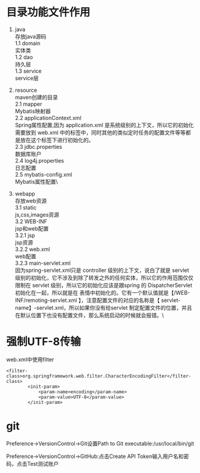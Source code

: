 # 目录功能文件作用
1. java\
存放java源码\
1.1 domain\
实体类\
1.2 dao\
持久层\
1.3 service\
service层

2. resource\
maven创建的目录\
2.1 mapper\
Mybatis映射器\
2.2 applicationContext.xml\
Spring属性配置,因为 application.xml 是系统级别的上下文，所以它的初始化需要放到 web.xml 中的<context-param>标签中，同时其他的类似定时任务的配置文件等等都是放在这个标签下进行初始化的。\
2.3 jdbc.properties\
数据库账户\
2.4 log4j.properties\
日志配置\
2.5 mybatis-config.xml\
Mybatis属性配置\


3. webapp\
存放web资源\
3.1 static\
js,css,images资源\
3.2 WEB-INF\
jsp和web配置\
3.2.1 jsp\
jsp资源\
3.2.2 web.xml\
web配置\
3.2.3 main-servlet.xml\
因为spring-servlet.xml只是 controller 级别的上下文，说白了就是 servlet 级别的初始化，它不涉及到除了转发之外的任何实体，所以它的作用范围仅仅限制在 servlet 级别，所以它的初始化应该是跟spring 的 DispatcherServlet 初始化在一起，所以就是在 <servlet> 表情中初始化的。它有一个默认值就是【/WEB-INF/remoting-servlet.xml 】，注意配置文件的对应的名称是【 servlet-name】-servlet.xml，所以如果你没有给servlet 制定配置文件的位置，并且在默认位置下也没有配置文件，那么系统启动的时候就会报错。\

# 强制UTF-8传输
web.xml中使用filter
```aidl
<filter-class>org.springframework.web.filter.CharacterEncodingFilter</filter-class>
        <init-param>
            <param-name>encoding</param-name>
            <param-value>UTF-8</param-value>
        </init-param>
```

# git
Preference->VersionControl->Git设置Path to Git executable:/usr/local/bin/git

Preference->VersionControl->GitHub:点击Create API Token输入用户名和密码，点击Test测试账户


